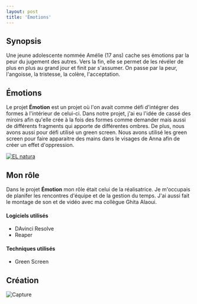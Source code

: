 ```yaml
---
layout: post
title: 'Émotions'
---
```




## Synopsis ##

Une jeune adolescente nommée Amélie (17 ans) cache ses émotions par la peur du jugement des autres. Vers la fin, elle se permet de les révéler de plus en plus au grand jour et finit par s'assumer. On passe par la peur, l'angoisse, la tristesse, la colère, l'acceptation.​


## Émotions ##

Le projet **Émotion** est un projet où l'on avait comme défi d'intégrer des formes à l'intérieur de celui-ci. Dans notre projet, j'ai eu l'idée de cassé des miroirs afin qu'elle crée à la fois des formes comme demander mais aussi de différents fragments qui apporte de différentes ombres. De plus, nous avons aussi pour défi utilisé un green screen. Nous avons utilisé les green screen pour faire apparaitre des mains dans le visages de Anna afin de créer un effet d'oppression.

[![EL natura](http://img.youtube.com/vi/AXPsNn52qlw/0.jpg)](https://www.youtube.com/watch?v=AXPsNn52qlw&feature=youtu.be)


## Mon rôle ##

Dans le projet **Émotion** mon rôle était celui de la réalisatrice. Je m'occupais de planifer les rencontres d'équipe et de la gestion du temps. J'ai aussi fait le montage de son et de vidéo avec ma collègue Ghita Alaoui.




#### Logiciels utilisés ####

- DAvinci Resolve
- Reaper


#### Techniques utilisés  ####

- Green Screen

  
## Création ##


![Capture](https://github.com/lauriehoude/Portfolio-Laurie-Houde/assets/89647723/5d10d4ce-9b69-4fb5-9b79-3aae4f00df55)
